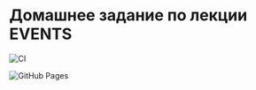# Домашнее задание по лекции EVENTS

![CI](https://github.com/SukhovAlex96/ahj-1/actions/workflows/web.yml/badge.svg)

![GitHub Pages](https://sukhovalex96.github.io/ahj--3/)
